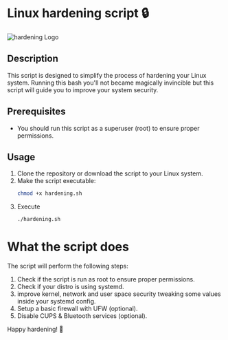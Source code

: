 # Linux hardening script 🔒

![hardening Logo](https://turtlecute33.github.io/Turtlecute.org/images/Linux-Hardening-Security-1600x900.webp)

## Description
This script is designed to simplify the process of hardening your Linux system. Running this bash you'll not became magically invincible but this script will guide you to improve your system security.

## Prerequisites
- You should run this script as a superuser (root) to ensure proper permissions.
  
## Usage
1. Clone the repository or download the script to your Linux system.
2. Make the script executable:
   ```bash
   chmod +x hardening.sh
3. Execute
   ```bash
   ./hardening.sh

# What the script does

The script will perform the following steps:

1. Check if the script is run as root to ensure proper permissions.
2. Check if your distro is using systemd.
3. improve kernel, network and user space security tweaking some values inside your systemd config.
4. Setup a basic firewall with UFW (optional).
5. Disable CUPS & Bluetooth services (optional).

Happy hardening! 🦾
